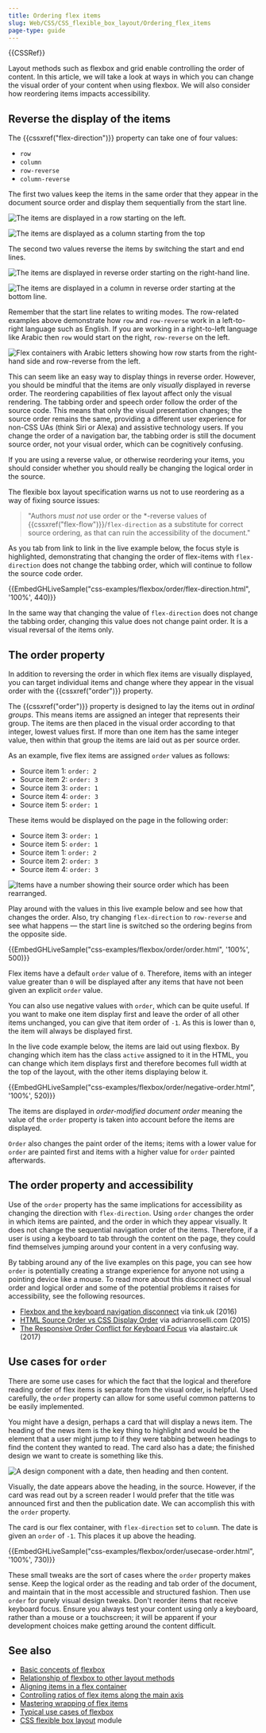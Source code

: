 ```yaml
---
title: Ordering flex items
slug: Web/CSS/CSS_flexible_box_layout/Ordering_flex_items
page-type: guide
---
```


{{CSSRef}}

Layout methods such as flexbox and grid enable controlling the order of content. In this article, we will take a look at ways in which you can change the visual order of your content when using flexbox. We will also consider how reordering items impacts accessibility.

## Reverse the display of the items

The {{cssxref("flex-direction")}} property can take one of four values:

- `row`
- `column`
- `row-reverse`
- `column-reverse`

The first two values keep the items in the same order that they appear in the document source order and display them sequentially from the start line.

![The items are displayed in a row starting on the left.](basics1.png)

![The items are displayed as a column starting from the top ](align10.png)

The second two values reverse the items by switching the start and end lines.

![The items are displayed in reverse order starting on the right-hand line.](align9.png)

![The items are displayed in a column in reverse order starting at the bottom line.](align11.png)

Remember that the start line relates to writing modes. The row-related examples above demonstrate how `row` and `row-reverse` work in a left-to-right language such as English. If you are working in a right-to-left language like Arabic then `row` would start on the right, `row-reverse` on the left.

![Flex containers with Arabic letters showing how row starts from the right-hand side and row-reverse from the left.](order-rtl.png)

This can seem like an easy way to display things in reverse order. However, you should be mindful that the items are only _visually_ displayed in reverse order. The reordering capabilities of flex layout affect only the visual rendering. The tabbing order and speech order follow the order of the source code. This means that only the visual presentation changes; the source order remains the same, providing a different user experience for non-CSS UAs (think Siri or Alexa) and assistive technology users. If you change the order of a navigation bar, the tabbing order is still the document source order, not your visual order, which can be cognitively confusing.

If you are using a reverse value, or otherwise reordering your items, you should consider whether you should really be changing the logical order in the source.

The flexible box layout specification warns us not to use reordering as a way of fixing source issues:

> "Authors _must not_ use order or the \*-reverse values of {{cssxref("flex-flow")}}/`flex-direction` as a substitute for correct source ordering, as that can ruin the accessibility of the document."

As you tab from link to link in the live example below, the focus style is highlighted, demonstrating that changing the order of flex-items with `flex-direction` does not change the tabbing order, which will continue to follow the source code order.

{{EmbedGHLiveSample("css-examples/flexbox/order/flex-direction.html", '100%', 440)}}

In the same way that changing the value of `flex-direction` does not change the tabbing order, changing this value does not change paint order. It is a visual reversal of the items only.

## The order property

In addition to reversing the order in which flex items are visually displayed, you can target individual items and change where they appear in the visual order with the {{cssxref("order")}} property.

The {{cssxref("order")}} property is designed to lay the items out in _ordinal groups_. This means items are assigned an integer that represents their group. The items are then placed in the visual order according to that integer, lowest values first. If more than one item has the same integer value, then within that group the items are laid out as per source order.

As an example, five flex items are assigned `order` values as follows:

- Source item 1: `order: 2`
- Source item 2: `order: 3`
- Source item 3: `order: 1`
- Source item 4: `order: 3`
- Source item 5: `order: 1`

These items would be displayed on the page in the following order:

- Source item 3: `order: 1`
- Source item 5: `order: 1`
- Source item 1: `order: 2`
- Source item 2: `order: 3`
- Source item 4: `order: 3`

![Items have a number showing their source order which has been rearranged.](order-property.png)

Play around with the values in this live example below and see how that changes the order. Also, try changing `flex-direction` to `row-reverse` and see what happens — the start line is switched so the ordering begins from the opposite side.

{{EmbedGHLiveSample("css-examples/flexbox/order/order.html", '100%', 500)}}

Flex items have a default `order` value of `0`. Therefore, items with an integer value greater than `0` will be displayed after any items that have not been given an explicit `order` value.

You can also use negative values with `order`, which can be quite useful. If you want to make one item display first and leave the order of all other items unchanged, you can give that item order of `-1`. As this is lower than `0`, the item will always be displayed first.

In the live code example below, the items are laid out using flexbox. By changing which item has the class `active` assigned to it in the HTML, you can change which item displays first and therefore becomes full width at the top of the layout, with the other items displaying below it.

{{EmbedGHLiveSample("css-examples/flexbox/order/negative-order.html", '100%', 520)}}

The items are displayed in _order-modified document order_ meaning the value of the `order` property is taken into account before the items are displayed.

`Order` also changes the paint order of the items; items with a lower value for `order` are painted first and items with a higher value for `order` painted afterwards.

## The order property and accessibility

Use of the `order` property has the same implications for accessibility as changing the direction with `flex-direction`. Using `order` changes the order in which items are painted, and the order in which they appear visually. It does not change the sequential navigation order of the items. Therefore, if a user is using a keyboard to tab through the content on the page, they could find themselves jumping around your content in a very confusing way.

By tabbing around any of the live examples on this page, you can see how `order` is potentially creating a strange experience for anyone not using a pointing device like a mouse. To read more about this disconnect of visual order and logical order and some of the potential problems it raises for accessibility, see the following resources.

- [Flexbox and the keyboard navigation disconnect](https://tink.uk/flexbox-the-keyboard-navigation-disconnect/) via tink.uk (2016)
- [HTML Source Order vs CSS Display Order](https://adrianroselli.com/2015/10/html-source-order-vs-css-display-order.html) via adrianroselli.com (2015)
- [The Responsive Order Conflict for Keyboard Focus](https://alastairc.uk/2017/06/the-responsive-order-conflict/) via alastairc.uk (2017)

## Use cases for `order`

There are some use cases for which the fact that the logical and therefore reading order of flex items is separate from the visual order, is helpful. Used carefully, the `order` property can allow for some useful common patterns to be easily implemented.

You might have a design, perhaps a card that will display a news item. The heading of the news item is the key thing to highlight and would be the element that a user might jump to if they were tabbing between headings to find the content they wanted to read. The card also has a date; the finished design we want to create is something like this.

![A design component with a date, then heading and then content.](order-card.png)

Visually, the date appears above the heading, in the source. However, if the card was read out by a screen reader I would prefer that the title was announced first and then the publication date. We can accomplish this with the `order` property.

The card is our flex container, with `flex-direction` set to `colum`n. The date is given an `order` of `-1`. This places it up above the heading.

{{EmbedGHLiveSample("css-examples/flexbox/order/usecase-order.html", '100%', 730)}}

These small tweaks are the sort of cases where the `order` property makes sense. Keep the logical order as the reading and tab order of the document, and maintain that in the most accessible and structured fashion. Then use `order` for purely visual design tweaks. Don't reorder items that receive keyboard focus. Ensure you always test your content using only a keyboard, rather than a mouse or a touchscreen; it will be apparent if your development choices make getting around the content difficult.

## See also

- [Basic concepts of flexbox](/en-US/docs/Web/CSS/CSS_flexible_box_layout/Basic_concepts_of_flexbox)
- [Relationship of flexbox to other layout methods](/en-US/docs/Web/CSS/CSS_flexible_box_layout/Relationship_of_flexbox_to_other_layout_methods)
- [Aligning items in a flex container](/en-US/docs/Web/CSS/CSS_flexible_box_layout/Aligning_items_in_a_flex_container)
- [Controlling ratios of flex items along the main axis](/en-US/docs/Web/CSS/CSS_flexible_box_layout/Controlling_ratios_of_flex_items_along_the_main_axis)
- [Mastering wrapping of flex items](/en-US/docs/Web/CSS/CSS_flexible_box_layout/Mastering_wrapping_of_flex_items)
- [Typical use cases of flexbox](/en-US/docs/Web/CSS/CSS_flexible_box_layout/Typical_use_cases_of_flexbox)
- [CSS flexible box layout](/en-US/docs/Web/CSS/CSS_flexible_box_layout) module
